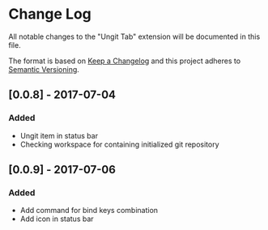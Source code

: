 # Change Log
All notable changes to the "Ungit Tab" extension will be documented in this file.

The format is based on [Keep a Changelog](http://keepachangelog.com/en/1.0.0/)
and this project adheres to [Semantic Versioning](http://semver.org/spec/v2.0.0.html).

## [0.0.8] - 2017-07-04
### Added
- Ungit item in status bar
- Checking workspace for containing initialized git repository

## [0.0.9] - 2017-07-06
### Added
- Add command for bind keys combination
- Add icon in status bar
